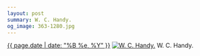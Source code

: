 ```yaml
---
layout: post
summary: W. C. Handy.
og_image: 363-1280.jpg
---
```


<p>
  <time><a href="/363">{{ page.date | date: "%B %e, %Y" }}</a></time>
  <a href="/363"><img src="{{ site.assets_url }}/363-640.jpg" srcset="{{ site.assets_url }}/363-1280.jpg 1280w, {{ site.assets_url }}/363-960.jpg 960w, {{ site.assets_url }}/363-640.jpg 640w, {{ site.assets_url }}/363-320.jpg 320w" sizes="(min-width: 700px) 50vw, calc(100vw - 2rem)" alt="W. C. Handy." /></a>
  <span>W. C. Handy.</span>
</p>
